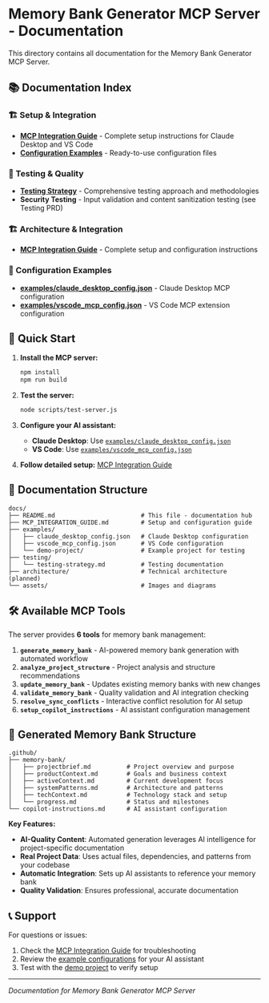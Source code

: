 # Memory Bank Generator MCP Server - Documentation

This directory contains all documentation for the Memory Bank Generator MCP Server.

## 📚 Documentation Index

### 🏗️ Setup & Integration
- **[MCP Integration Guide](MCP_INTEGRATION_GUIDE.md)** - Complete setup instructions for Claude Desktop and VS Code
- **[Configuration Examples](examples/)** - Ready-to-use configuration files

### 🧪 Testing & Quality
- **[Testing Strategy](testing/testing-strategy.md)** - Comprehensive testing approach and methodologies
- **Security Testing** - Input validation and content sanitization testing (see Testing PRD)

### 🏗️ Architecture & Integration
- **[MCP Integration Guide](MCP_INTEGRATION_GUIDE.md)** - Complete setup and configuration instructions

### 📁 Configuration Examples
- **[examples/claude_desktop_config.json](examples/claude_desktop_config.json)** - Claude Desktop MCP configuration
- **[examples/vscode_mcp_config.json](examples/vscode_mcp_config.json)** - VS Code MCP extension configuration

## 🚀 Quick Start

1. **Install the MCP server:**
   ```bash
   npm install
   npm run build
   ```

2. **Test the server:**
   ```bash
   node scripts/test-server.js
   ```

3. **Configure your AI assistant:**
   - **Claude Desktop**: Use [`examples/claude_desktop_config.json`](examples/claude_desktop_config.json)
   - **VS Code**: Use [`examples/vscode_mcp_config.json`](examples/vscode_mcp_config.json)

4. **Follow detailed setup:** [MCP Integration Guide](MCP_INTEGRATION_GUIDE.md)

## 📁 Documentation Structure

```
docs/
├── README.md                        # This file - documentation hub
├── MCP_INTEGRATION_GUIDE.md         # Setup and configuration guide
├── examples/
│   ├── claude_desktop_config.json   # Claude Desktop configuration
│   ├── vscode_mcp_config.json       # VS Code configuration
│   └── demo-project/                # Example project for testing
├── testing/
│   └── testing-strategy.md          # Testing documentation
├── architecture/                    # Technical architecture (planned)
└── assets/                          # Images and diagrams
```

## 🛠 Available MCP Tools

The server provides **6 tools** for memory bank management:

1. **`generate_memory_bank`** - AI-powered memory bank generation with automated workflow
2. **`analyze_project_structure`** - Project analysis and structure recommendations  
3. **`update_memory_bank`** - Updates existing memory banks with new changes
4. **`validate_memory_bank`** - Quality validation and AI integration checking
5. **`resolve_sync_conflicts`** - Interactive conflict resolution for AI setup
6. **`setup_copilot_instructions`** - AI assistant configuration management

## 📁 Generated Memory Bank Structure

```
.github/
├── memory-bank/
│   ├── projectbrief.md          # Project overview and purpose
│   ├── productContext.md        # Goals and business context
│   ├── activeContext.md         # Current development focus
│   ├── systemPatterns.md        # Architecture and patterns
│   ├── techContext.md           # Technology stack and setup
│   └── progress.md              # Status and milestones
└── copilot-instructions.md      # AI assistant configuration
```

**Key Features:**
- **AI-Quality Content**: Automated generation leverages AI intelligence for project-specific documentation
- **Real Project Data**: Uses actual files, dependencies, and patterns from your codebase
- **Automatic Integration**: Sets up AI assistants to reference your memory bank
- **Quality Validation**: Ensures professional, accurate documentation

## 📞 Support

For questions or issues:
1. Check the [MCP Integration Guide](MCP_INTEGRATION_GUIDE.md) for troubleshooting
2. Review the [example configurations](examples/) for your AI assistant
3. Test with the [demo project](examples/demo-project/) to verify setup

---

*Documentation for Memory Bank Generator MCP Server*